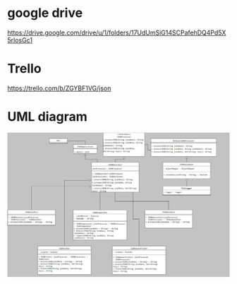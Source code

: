 # google drive
https://drive.google.com/drive/u/1/folders/17UdUmSiG14SCPafehDQ4Pd5X5rlosGc1

# Trello
https://trello.com/b/ZGYBF1VG/json

# UML diagram
![Alt Text](image.png)